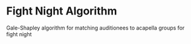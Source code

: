 # Fight Night Algorithm
Gale-Shapley algorithm for matching auditionees to acapella groups for fight night
